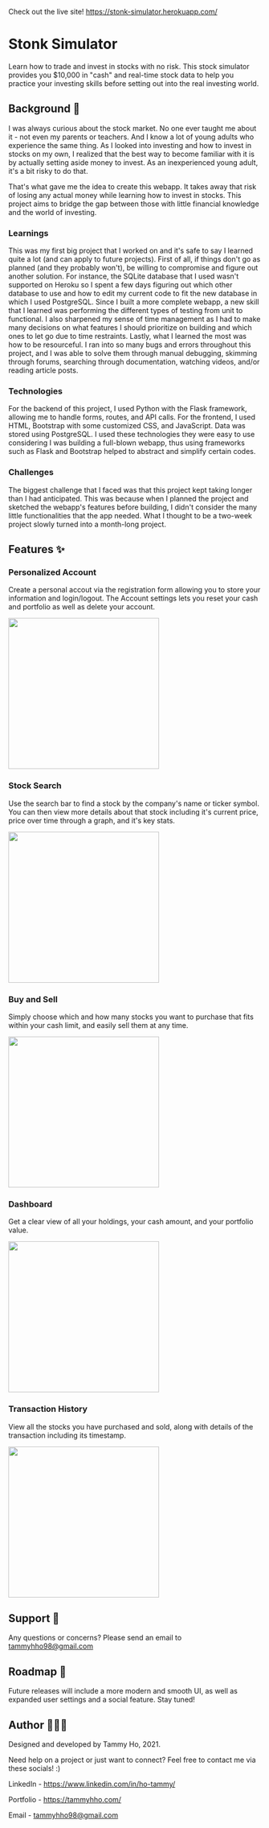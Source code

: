 Check out the live site! https://stonk-simulator.herokuapp.com/

# Stonk Simulator

Learn how to trade and invest in stocks with no risk. This stock simulator provides you $10,000 in "cash"
and real-time stock data to help you practice your investing skills before setting out into the real investing world.

## Background 🤑

I was always curious about the stock market. No one ever taught me about it - not even my parents or teachers. And I know a lot of young adults who experience the same thing. As I looked into investing and how to invest in stocks on my own, I realized that the best way to become familiar with it is by actually setting aside money to invest. As an inexperienced young adult, it's a bit risky to do that.

That's what gave me the idea to create this webapp. It takes away that risk of losing any actual money while learning how to invest in stocks. This project aims to bridge the gap between those with little financial knowledge and the world of investing. 

### Learnings
This was my first big project that I worked on and it's safe to say I learned quite a lot (and can apply to future projects). First of all, if things don't go as planned (and they probably won't), be willing to compromise and figure out another solution. For instance, the SQLite database that I used wasn't supported on Heroku so I spent a few days figuring out which other database to use and how to edit my current code to fit the new database in which I used PostgreSQL. Since I built a more complete webapp, a new skill that I learned was performing the different types of testing from unit to functional. I also sharpened my sense of time management as I had to make many decisions on what features I should prioritize on building and which ones to let go due to time restraints. Lastly, what I learned the most was how to be resourceful. I ran into so many bugs and errors throughout this project, and I was able to solve them through manual debugging, skimming through forums, searching through documentation, watching videos, and/or reading article posts.

### Technologies 
For the backend of this project, I used Python with the Flask framework, allowing me to handle forms, routes, and API calls. For the frontend, I used HTML, Bootstrap with some customized CSS, and JavaScript. Data was stored using PostgreSQL. I used these technologies they were easy to use considering I was building a full-blown webapp, thus using frameworks such as Flask and Bootstrap helped to abstract and simplify certain codes.

### Challenges
The biggest challenge that I faced was that this project kept taking longer than I had anticipated. This was because when I planned the project and sketched the webapp's features before building, I didn't consider the many little functionalities that the app needed. What I thought to be a two-week project slowly turned into a month-long project.

## Features ✨

### Personalized Account
Create a personal accout via the registration form allowing you to store your information and login/logout. The Account settings lets you reset your cash and portfolio as well as delete your account.

<img src="./static/README_imgs/registration.png" width="300" />

### Stock Search
Use the search bar to find a stock by the company's name or ticker symbol. You can then view more details about 
that stock including it's current price, price over time through a graph, and it's key stats.

<img src="./static/README_imgs/search.png" width="300" />

### Buy and Sell
Simply choose which and how many stocks you want to purchase that fits within your cash limit, and easily sell them at any time.  

<img src="./static/README_imgs/buy_stock.png" width="300" />

### Dashboard
Get a clear view of all your holdings, your cash amount, and your portfolio value.

<img src="./static/README_imgs/dashboard.png" width="300" />

### Transaction History
View all the stocks you have purchased and sold, along with details of the transaction including its timestamp.

<img src="./static/README_imgs/transaction_history.png" width="300" />

## Support 💖

Any questions or concerns? Please send an email to tammyhho98@gmail.com

## Roadmap 🔮

Future releases will include a more modern and smooth UI, as well as expanded user settings and a social feature.
Stay tuned! 

## Author 👩🏻‍💻

Designed and developed by Tammy Ho, 2021. 

Need help on a project or just want to connect? Feel free to contact me via these socials! :)

LinkedIn - https://www.linkedin.com/in/ho-tammy/

Portfolio - https://tammyhho.com/

Email - tammyhho98@gmail.com
